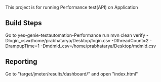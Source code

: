 This project is for running Performance test(API) on Application

Build Steps
---------------------
Go to yes-genie-testautomation-Performance
run
mvn clean verify -Dlogin_csv=/home/prabhatarya/Desktop/login.csv -DthreadCount=2 -DrampupTime=1  -Dmdmid_csv=/home/prabhatarya/Desktop/mdmid.csv




Reporting
---------------
Go to "target/jmeter/results/dashboard/" and open "index.html"

